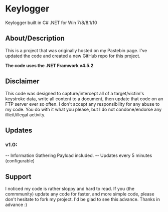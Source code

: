 # Keylogger
Keylogger built in C# .NET for Win 7/8/8.1/10

## About/Description
This is a project that was originally hosted on my Pastebin page.
I've updated the code and created a new GitHub repo for this project.

**The code uses the .NET Framwork v4.5.2**

## Disclaimer
This code was designed to capture/intercept all of a target/victim's keystroke data,
write all content to a document, then update that code on an FTP server ever so often.
I don't accept any responsibility for any abuse to my code. You do with it what you
please, but I do not condone/endorse any illicit/illegal activity.

## Updates
### v1.0:
-- Information Gathering Payload included.
-- Updates every 5 minutes (configurable)

## Support
I noticed my code is rather sloppy and hard to read. If you (the commmunity)
update any code for faster, and more simple code, please don't hesitate to
fork my project. I'd be glad to see this advance. Thanks in advance :)
